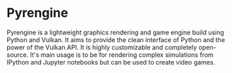 # Pyrengine

Pyrengine is a lightweight graphics rendering and game engine build using Python and Vulkan. It aims to provide the clean interface of Python and the power of the Vulkan API. It is highly customizable and completely open-source. It's main usage is to be for rendering complex simulations from IPython and Jupyter notebooks but can be used to create video games.



